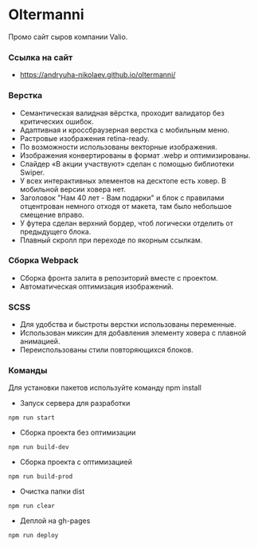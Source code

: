 # Oltermanni

Промо сайт сыров компании Valio.

### Ссылка на сайт

- https://andryuha-nikolaev.github.io/oltermanni/

### Верстка

- Семантическая валидная вёрстка, проходит валидатор без критических ошибок.
- Адаптивная и кроссбраузерная верстка с мобильным меню.
- Растровые изображения retina-ready.
- По возможности использованы векторные изображения.
- Изображения конвертированы в формат .webp и оптимизированы.
- Слайдер «В акции участвуют» сделан с помощью библиотеки Swiper.
- У всех интерактивных элементов на десктопе есть ховер. В мобильной версии ховера нет.
- Заголовок "Нам 40 лет - Вам подарки" и блок с правилами отцентрован немного отходя от макета, там было небольшое смещение вправо.
- У футера сделан верхний бордер, чтоб логически отделить от предыдущего блока.
- Плавный скролл при переходе по якорным ссылкам.

### Сборка Webpack

- Сборка фронта залита в репозиторий вместе с проектом.
- Автоматическая оптимизация изображений.

### SCSS

- Для удобства и быстроты верстки использованы переменные.
- Использован миксин для добавления элементу ховера с плавной анимацией.
- Переиспользованы стили повторяющихся блоков.

### Команды

Для установки пакетов используйте команду npm install

- Запуск сервера для разработки

```shell
npm run start
```

- Сборка проекта без оптимизации

```shell
npm run build-dev
```

- Сборка проекта с оптимизацией

```shell
npm run build-prod
```

- Очистка папки dist

```shell
npm run clear
```

- Деплой на gh-pages

```shell
npm run deploy
```
